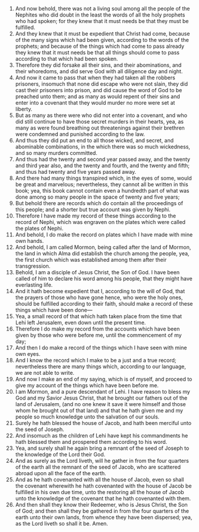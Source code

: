 1. And now behold, there was not a living soul among all the people of the Nephites who did doubt in the least the words of all the holy prophets who had spoken; for they knew that it must needs be that they must be fulfilled.
2. And they knew that it must be expedient that Christ had come, because of the many signs which had been given, according to the words of the prophets; and because of the things which had come to pass already they knew that it must needs be that all things should come to pass according to that which had been spoken.
3. Therefore they did forsake all their sins, and their abominations, and their whoredoms, and did serve God with all diligence day and night.
4. And now it came to pass that when they had taken all the robbers prisoners, insomuch that none did escape who were not slain, they did cast their prisoners into prison, and did cause the word of God to be preached unto them; and as many as would repent of their sins and enter into a covenant that they would murder no more were set at liberty.
5. But as many as there were who did not enter into a covenant, and who did still continue to have those secret murders in their hearts, yea, as many as were found breathing out threatenings against their brethren were condemned and punished according to the law.
6. And thus they did put an end to all those wicked, and secret, and abominable combinations, in the which there was so much wickedness, and so many murders committed.
7. And thus had the twenty and second year passed away, and the twenty and third year also, and the twenty and fourth, and the twenty and fifth; and thus had twenty and five years passed away.
8. And there had many things transpired which, in the eyes of some, would be great and marvelous; nevertheless, they cannot all be written in this book; yea, this book cannot contain even a hundredth part of what was done among so many people in the space of twenty and five years;
9. But behold there are records which do contain all the proceedings of this people; and a shorter but true account was given by Nephi.
10. Therefore I have made my record of these things according to the record of Nephi, which was engraven on the plates which were called the plates of Nephi.
11. And behold, I do make the record on plates which I have made with mine own hands.
12. And behold, I am called Mormon, being called after the land of Mormon, the land in which Alma did establish the church among the people, yea, the first church which was established among them after their transgression.
13. Behold, I am a disciple of Jesus Christ, the Son of God. I have been called of him to declare his word among his people, that they might have everlasting life.
14. And it hath become expedient that I, according to the will of God, that the prayers of those who have gone hence, who were the holy ones, should be fulfilled according to their faith, should make a record of these things which have been done—
15. Yea, a small record of that which hath taken place from the time that Lehi left Jerusalem, even down until the present time.
16. Therefore I do make my record from the accounts which have been given by those who were before me, until the commencement of my day;
17. And then I do make a record of the things which I have seen with mine own eyes.
18. And I know the record which I make to be a just and a true record; nevertheless there are many things which, according to our language, we are not able to write.
19. And now I make an end of my saying, which is of myself, and proceed to give my account of the things which have been before me.
20. I am Mormon, and a pure descendant of Lehi. I have reason to bless my God and my Savior Jesus Christ, that he brought our fathers out of the land of Jerusalem, (and no one knew it save it were himself and those whom he brought out of that land) and that he hath given me and my people so much knowledge unto the salvation of our souls.
21. Surely he hath blessed the house of Jacob, and hath been merciful unto the seed of Joseph.
22. And insomuch as the children of Lehi have kept his commandments he hath blessed them and prospered them according to his word.
23. Yea, and surely shall he again bring a remnant of the seed of Joseph to the knowledge of the Lord their God.
24. And as surely as the Lord liveth, will he gather in from the four quarters of the earth all the remnant of the seed of Jacob, who are scattered abroad upon all the face of the earth.
25. And as he hath covenanted with all the house of Jacob, even so shall the covenant wherewith he hath covenanted with the house of Jacob be fulfilled in his own due time, unto the restoring all the house of Jacob unto the knowledge of the covenant that he hath covenanted with them.
26. And then shall they know their Redeemer, who is Jesus Christ, the Son of God; and then shall they be gathered in from the four quarters of the earth unto their own lands, from whence they have been dispersed; yea, as the Lord liveth so shall it be. Amen.

